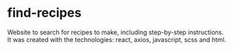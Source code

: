 # find-recipes
Website to search for recipes to make, including step-by-step instructions. It was created with the technologies: react, axios, javascript, scss and html.
